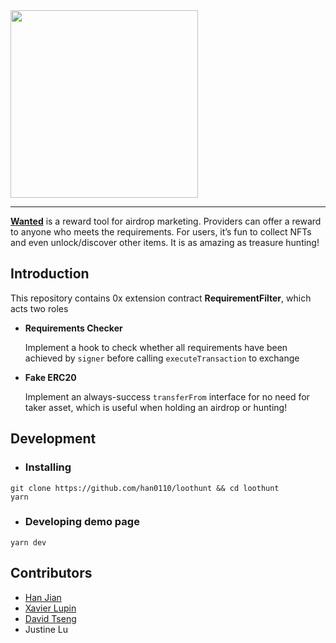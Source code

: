 <img src="https://raw.githubusercontent.com/han0110/loothunt/master/client/assets/images/loothunt.png" width="300px" >

---

[**Wanted**](https://han0110.github.io/loothunt) is a reward tool for airdrop marketing. Providers can offer a reward to anyone who meets the requirements. For users, it’s fun to collect NFTs and even unlock/discover other items. It is as amazing as treasure hunting!

## Introduction

This repository contains 0x extension contract **RequirementFilter**, which acts two roles

- **Requirements Checker**

  Implement a hook to check whether all requirements have been achieved by `signer` before calling `executeTransaction` to exchange

- **Fake ERC20**

  Implement an always-success `transferFrom` interface for no need for taker asset, which is useful when holding an airdrop or hunting!

## Development

- ### Installing

```
git clone https://github.com/han0110/loothunt && cd loothunt
yarn
```

- ### Developing demo page

```
yarn dev
```

## Contributors

- [Han Jian](https://github.com/han0110)
- [Xavier Lupin](https://github.com/XavierLupin)
- [David Tseng](https://github.com/InjayTseng)
- Justine Lu